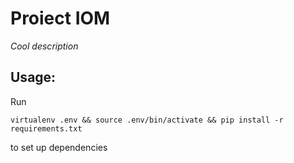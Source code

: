 # Proiect IOM
_Cool description_

## Usage:
Run

`virtualenv .env && source .env/bin/activate && pip install -r requirements.txt`

to set up dependencies